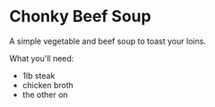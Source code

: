 # Chonky Beef Soup

A simple vegetable and beef soup to toast your loins.

What you'll need:

- 1lb steak
- chicken broth
- the other on
